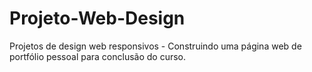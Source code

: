 # Projeto-Web-Design
Projetos de design web responsivos - Construindo uma página web de portfólio pessoal para conclusão do curso.

